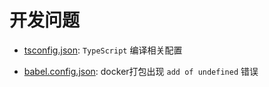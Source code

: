 # 开发问题

* [tsconfig.json](./tsconfig.json.md): `TypeScript` 编译相关配置

* [babel.config.json](./add_of_undefined.md): docker打包出现 `add of undefined` 错误
